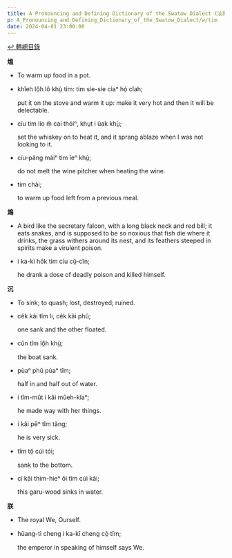 ```yaml
---
title: A Pronouncing and Defining Dictionary of the Swatow Dialect (汕頭方言音義字典) / tim
p: A_Pronouncing_and_Defining_Dictionary_of_the_Swatow_Dialect/w/tim
date: 2024-04-01 23:00:00
---
```


[↩️ 轉總目錄](/A_Pronouncing_and_Defining_Dictionary_of_the_Swatow_Dialect)


**熅**
- To warm up food in a pot.

- khîeh lô̤h lô khṳ̀ tim: tim sie-sie cìaⁿ hó̤ cîah;

  put it on the stove and warm it up: make it very hot and then it will be delectable.

- cíu tim lío m̄ cai thóiⁿ, khṳt i ûak khṳ̀;

  set the whiskey on to heat it, and it sprang ablaze when I was not looking to it.

- cíu-pâng màiⁿ tim îeⁿ khṳ̀;

  do not melt the wine pitcher when heating the wine.

- tim chài;

  to warm up food left from a previous meal.

**鴆**
- A bird like the secretary falcon, with a long  black neck and red bill; it eats snakes, and is supposed to be so  noxious that fish die where it drinks, the grass withers around its  nest, and its feathers steeped in spirits make a virulent poison.

- i ka-kì hôk tim cíu cṳ̆-cĭn;

  he drank a dose of deadly poison and killed himself.

**沉**
- To sink; to quash; lost, destroyed; ruined.

- cêk kâi tîm li, cêk kâi phû;

  one sank and the other floated.

- cûn tîm lô̤h khṳ̀;

  the boat sank.

- pùaⁿ phû pùaⁿ tîm;

  half in and half out of water.

- i tîm-mût i kâi mûeh-kĭaⁿ;

  he made way with her things.

- i kâi pēⁿ tîm tăng;

  he is very sick.

- tîm tŏ̤ cúi tói;

  sank to the bottom.

- cí kâi thim-hieⁿ ŏi tîm cúi kâi;

  this garu-wood sinks in water.

**朕**
- The royal We, Ourself.

- hûang-tì cheng i ka-kī cheng cò̤ tĭm;

  the emperor in speaking of himself says We.